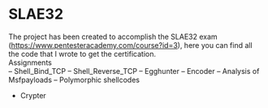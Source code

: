 # SLAE32
The project has been created to accomplish the SLAE32 exam (https://www.pentesteracademy.com/course?id=3), here you can find all the code that I wrote to get the certification.<br>
Assignments<br>
– Shell_Bind_TCP
– Shell_Reverse_TCP
– Egghunter
– Encoder
– Analysis of Msfpayloads
– Polymorphic shellcodes
- Crypter

